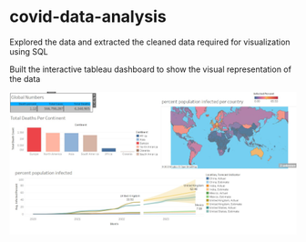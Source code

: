# covid-data-analysis

Explored the data and extracted the cleaned data required for visualization using SQL

Built the interactive tableau dashboard to show the visual representation of the data

<centre><img src="/tableau covid analysis.jpg"></centre>
